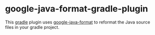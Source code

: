 # google-java-format-gradle-plugin

This [gradle](https://github.com/gradle/gradle) plugin uses [google-java-format](https://github.com/google/google-java-format) to reformat the Java source files in your gradle project.

